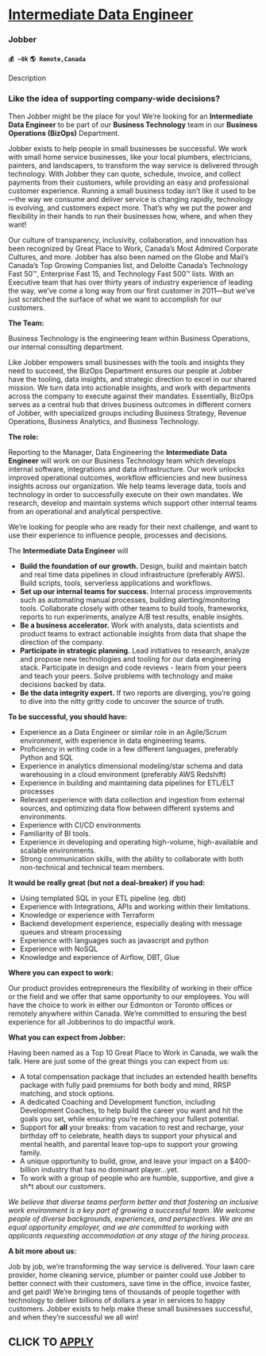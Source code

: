 # [Intermediate Data Engineer](https://www.remotewlb.com/apply/intermediate-data-engineer)  
### Jobber  
#### `💰 ~0k` `🌎 Remote,Canada`  

Description

### **Like the idea of supporting company-wide decisions?**

Then Jobber might be the place for you! We’re looking for an **Intermediate Data Engineer** to be part of our **Business Technology** team in our **Business Operations (BizOps)** Department.

Jobber exists to help people in small businesses be successful. We work with small home service businesses, like your local plumbers, electricians, painters, and landscapers, to transform the way service is delivered through technology. With Jobber they can quote, schedule, invoice, and collect payments from their customers, while providing an easy and professional customer experience. Running a small business today isn’t like it used to be—the way we consume and deliver service is changing rapidly, technology is evolving, and customers expect more. That’s why we put the power and flexibility in their hands to run their businesses how, where, and when they want!

Our culture of transparency, inclusivity, collaboration, and innovation has been recognized by Great Place to Work, Canada’s Most Admired Corporate Cultures, and more. Jobber has also been named on the Globe and Mail’s Canada’s Top Growing Companies list, and Deloitte Canada’s Technology Fast 50™, Enterprise Fast 15, and Technology Fast 500™ lists. With an Executive team that has over thirty years of industry experience of leading the way, we’ve come a long way from our first customer in 2011—but we’ve just scratched the surface of what we want to accomplish for our customers.

**The Team:**

Business Technology is the engineering team within Business Operations, our internal consulting department.

Like Jobber empowers small businesses with the tools and insights they need to succeed, the BizOps Department ensures our people at Jobber have the tooling, data insights, and strategic direction to excel in our shared mission. We turn data into actionable insights, and work with departments across the company to execute against their mandates. Essentially, BizOps serves as a central hub that drives business outcomes in different corners of Jobber, with specialized groups including Business Strategy, Revenue Operations, Business Analytics, and Business Technology.

**The role:**

Reporting to the Manager, Data Engineering the **Intermediate** **Data Engineer** will work on our Business Technology team which develops internal software, integrations and data infrastructure. Our work unlocks improved operational outcomes, workflow efficiencies and new business insights across our organization. We help teams leverage data, tools and technology in order to successfully execute on their own mandates. We research, develop and maintain systems which support other internal teams from an operational and analytical perspective.

We’re looking for people who are ready for their next challenge, and want to use their experience to influence people, processes and decisions.

The **Intermediate Data Engineer** will

  * **Build the foundation of our growth.** Design, build and maintain batch and real time data pipelines in cloud infrastructure (preferably AWS). Build scripts, tools, serverless applications and workflows.
  * **Set up our internal teams for success.** Internal process improvements such as automating manual processes, building alerting/monitoring tools. Collaborate closely with other teams to build tools, frameworks, reports to run experiments, analyze A/B test results, enable insights.
  * **Be a business accelerator.** Work with analysts, data scientists and product teams to extract actionable insights from data that shape the direction of the company.
  * **Participate in strategic planning.** Lead initiatives to research, analyze and propose new technologies and tooling for our data engineering stack. Participate in design and code reviews - learn from your peers and teach your peers. Solve problems with technology and make decisions backed by data.
  * **Be the data integrity expert.** If two reports are diverging, you’re going to dive into the nitty gritty code to uncover the source of truth.

**To be successful, you should have:**

  * Experience as a Data Engineer or similar role in an Agile/Scrum environment, with experience in data engineering teams.
  * Proficiency in writing code in a few different languages, preferably Python and SQL
  * Experience in analytics dimensional modeling/star schema and data warehousing in a cloud environment (preferably AWS Redshift)
  * Experience in building and maintaining data pipelines for ETL/ELT processes
  * Relevant experience with data collection and ingestion from external sources, and optimizing data flow between different systems and environments.
  * Experience with CI/CD environments
  * Familiarity of BI tools.
  * Experience in developing and operating high-volume, high-available and scalable environments.
  * Strong communication skills, with the ability to collaborate with both non-technical and technical team members.

**It would be really great (but not a deal-breaker) if you had:**

  * Using templated SQL in your ETL pipeline (eg. dbt)
  * Experience with Integrations, APIs and working within their limitations.
  * Knowledge or experience with Terraform 
  * Backend development experience, especially dealing with message queues and stream processing
  * Experience with languages such as javascript and python
  * Experience with NoSQL
  * Knowledge and experience of Airflow, DBT, Glue

**Where you can expect to work:**

Our product provides entrepreneurs the flexibility of working in their office or the field and we offer that same opportunity to our employees. You will have the choice to work in either our Edmonton or Toronto offices or remotely anywhere within Canada. We’re committed to ensuring the best experience for all Jobberinos to do impactful work.

 **What you can expect from Jobber:**

Having been named as a Top 10 Great Place to Work in Canada, we walk the talk. Here are just some of the great things you can expect from us:

  * A total compensation package that includes an extended health benefits package with fully paid premiums for both body and mind, RRSP matching, and stock options.
  * A dedicated Coaching and Development function, including Development Coaches, to help build the career you want and hit the goals you set, while ensuring you’re reaching your fullest potential.
  * Support for **all** your breaks: from vacation to rest and recharge, your birthday off to celebrate, health days to support your physical and mental health, and parental leave top-ups to support your growing family.
  * A unique opportunity to build, grow, and leave your impact on a $400-billion industry that has no dominant player...yet.
  * To work with a group of people who are humble, supportive, and give a sh*t about our customers. 

_We believe that diverse teams perform better and that fostering an inclusive work environment is a key part of growing a successful team. We welcome people of diverse backgrounds, experiences, and perspectives. We are an equal opportunity employer, and we are committed to working with applicants requesting accommodation at any stage of the hiring process._

**A bit more about us:**

Job by job, we’re transforming the way service is delivered. Your lawn care provider, home cleaning service, plumber or painter could use Jobber to better connect with their customers, save time in the office, invoice faster, and get paid! We’re bringing tens of thousands of people together with technology to deliver billions of dollars a year in services to happy customers. Jobber exists to help make these small businesses successful, and when they’re successful we all win!

  
## CLICK TO [APPLY](https://www.remotewlb.com/apply/intermediate-data-engineer)

